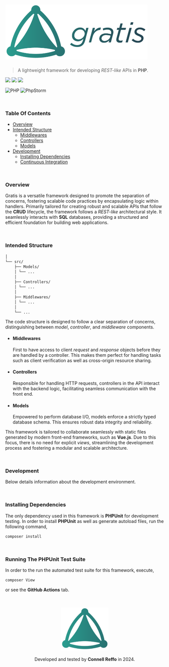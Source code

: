 <h1>
 <img src="https://github.com/connellr023/gratis/blob/main/public/logo_large.png?raw=true" width="450px" />
</h1>

> A lightweight framework for developing *REST-like* APIs in **PHP**.

<div align="left">
 <img src="https://img.shields.io/badge/developer-Connell Reffo-purple">
 <img src="https://img.shields.io/badge/license-MIT-lightgreen">
 <img src="https://github.com/connellr023/gratis/actions/workflows/ci.yml/badge.svg">
</div>

![PHP](https://img.shields.io/badge/php-%23777BB4.svg?style=for-the-badge&logo=php&logoColor=white)
![PhpStorm](https://img.shields.io/badge/phpstorm-143?style=for-the-badge&logo=phpstorm&logoColor=black&color=black&labelColor=darkorchid)


<br />

### Table Of Contents
- [Overview](#overview)
- [Intended Structure](#intended-structure)
    - [Middlewares](#middlewares)
    - [Controllers](#controllers)
    - [Models](#models)
- [Development](#development)
    - [Installing Dependencies](#installing-dependencies)
    - [Continuous Integration](#running-the-phpunit-test-suite)

<br />

### Overview
Gratis is a versatile framework designed to promote the separation of concerns,
fostering scalable code practices by encapsulating logic within handlers.
Primarily tailored for creating robust and scalable APIs that follow the **CRUD** lifecycle, the framework follows a *REST-like* architectural style.
It seamlessly interacts with **SQL** databases, providing a structured and efficient foundation for building web applications.

<br />

### Intended Structure
```text
│
└── src/
    ├── Models/
    │ └── ...
    │
    ├── Controllers/
    │ └── ...
    │
    ├── Middlewares/
    │ └── ...
    │
    └── ...
```
The code structure is designed to follow a clear separation of concerns, distinguishing between *model*, *controller*, and *middleware* components.

- #### Middlewares
  First to have access to client *request* and *response* objects before they are handled by a controller. This makes them perfect for handling tasks such as client verification as well as cross-origin resource sharing.


- #### Controllers
  Responsible for handling HTTP requests, controllers in the API interact with the backend logic, facilitating seamless communication with the front end.


- #### Models
  Empowered to perform database I/O, models enforce a strictly typed database schema. This ensures robust data integrity and reliability.


This framework is tailored to collaborate seamlessly with static files generated by modern front-end frameworks, such as **Vue.js**. Due to this focus, there is no need for explicit *views*, streamlining the development process and fostering a modular and scalable architecture.

<br />

### Development
Below details information about the development environment.

<br />

### Installing Dependencies
The only dependency used in this framework is **PHPUnit** for development testing. In order to install **PHPUnit**
as well as generate autoload files, run the following command,
```bash
composer install
```

<br />

### Running The **PHPUnit** Test Suite
In order to the run the automated test suite for this framework, execute,
```bash
composer View
```
or see the **GitHub Actions** tab.

<br />
<br />

<div align="center">
 <img src="https://github.com/connellr023/gratis/blob/main/public/logo_small.png?raw=true" width="150px" />
 <br />
 <br />
 <div>Developed and tested by <b>Connell Reffo</b> in 2024.</div>
</div>
